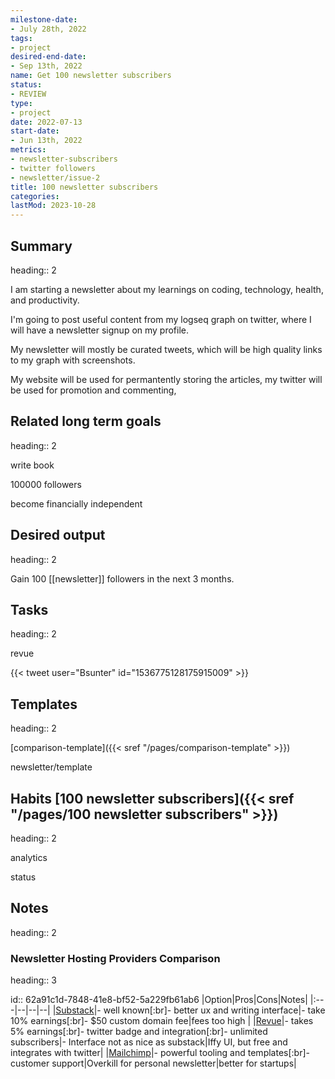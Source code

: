 ```yaml
---
milestone-date:
- July 28th, 2022
tags:
- project
desired-end-date:
- Sep 13th, 2022
name: Get 100 newsletter subscribers
status:
- REVIEW
type:
- project
date: 2022-07-13
start-date:
- Jun 13th, 2022
metrics:
- newsletter-subscribers
- twitter followers
- newsletter/issue-2
title: 100 newsletter subscribers
categories:
lastMod: 2023-10-28
---
```

## Summary
heading:: 2

I am starting a newsletter about my learnings on coding, technology, health, and productivity.

I'm going to post useful content from my logseq graph on twitter, where I will have a newsletter signup on my profile.

My newsletter will mostly be curated tweets, which will be high quality links to my graph with screenshots.

My website will be used for permantently storing the articles, my twitter will be used for promotion and commenting,

## Related long term goals
heading:: 2

write book

100000 followers

become financially independent

## Desired output
heading:: 2

Gain 100 [[newsletter]] followers in the next 3 months.

## Tasks
heading:: 2

revue

{{< tweet user="Bsunter" id="1536775128175915009" >}}

## Templates
heading:: 2

[comparison-template]({{< sref "/pages/comparison-template" >}})

newsletter/template

## Habits [100 newsletter subscribers]({{< sref "/pages/100 newsletter subscribers" >}})
heading:: 2

analytics

status

## Notes
heading:: 2

### Newsletter Hosting Providers Comparison
heading:: 3

id:: 62a91c1d-7848-41e8-bf52-5a229fb61ab6
|Option|Pros|Cons|Notes|
|:---|--|--|--|
|[Substack](https://substack.com/)|- well known[:br]- better ux and writing interface|- take 10% earnings[:br]- $50 custom domain fee|fees too high |
|[Revue](https://www.getrevue.co/)|- takes 5% earnings[:br]- twitter badge and integration[:br]- unlimited subscribers|- Interface not as nice as substack|Iffy UI, but free and integrates with twitter|
|[Mailchimp](https://mailchimp.com)|- powerful tooling and templates[:br]- customer support|Overkill for personal newsletter|better for startups|
